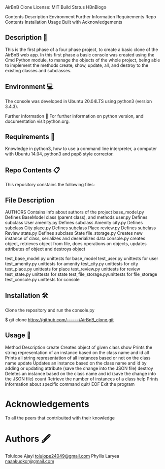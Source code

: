 AirBnB Clone License: MIT Build Status
HBnBlogo

Contents
Description
Environment
Further Information
Requirements
Repo Contents
Installation
Usage
Built with
Acknowledgements

## Description 📄

This is the first phase of a four phase project, to create a basic clone of the AirBnB web app. In this first phase a basic console was created using the Cmd Python module, to manage the objects of the whole project, being able to implement the methods create, show, update, all, and destroy to the existing classes and subclasses.

## Environment 💻

The console was developed in Ubuntu 20.04LTS using python3 (version 3.4.3).

Further information 📑
For further information on python version, and documentation visit python.org.

## Requirements 📝

Knowledge in python3, how to use a command line interpreter, a computer with Ubuntu 14.04, python3 and pep8 style corrector.

## Repo Contents 📋

This repository constains the following files:

## File Description

AUTHORS Contains info about authors of the project
base_model.py Defines BaseModel class (parent class), and methods
user.py Defines subclass User
amenity.py Defines subclass Amenity
city.py Defines subclass City
place.py Defines subclass Place
review.py Defines subclass Review
state.py Defines subclass State
file_storage.py Creates new instance of class, serializes and deserializes data
console.py creates object, retrieves object from file, does operations on objects, updates attributes of object and destroys object

test_base_model.py unittests for base_model
test_user.py unittests for user
test_amenity.py unittests for amenity
test_city.py unittests for city
test_place.py unittests for place
test_review.py unittests for review
test_state.py unittests for state
test_file_storage.pyunittests for file_storage
test_console.py unittests for console

## Installation 🛠️

Clone the repository and run the console.py

$ git clone https://github.com/------/AirBnB_clone.git

## Usage 🔧

Method Description
create Creates object of given class
show Prints the string representation of an instance based on the class name and id
all Prints all string representation of all instances based or not on the class name
update Updates an instance based on the class name and id by adding or updating attribute (save the change into the JSON file)
destroy Deletes an instance based on the class name and id (save the change into the JSON file)
count Retrieve the number of instances of a class
help Prints information about specific command
quit/ EOF Exit the program

# Acknowledgements

To all the peers that contribuited with their knowledge

# Authors 🖋️

Tolulope Ajayi <tolulope24049@gmail.com>
Phyllis Laryea <naaakuokor@gmail.com>
